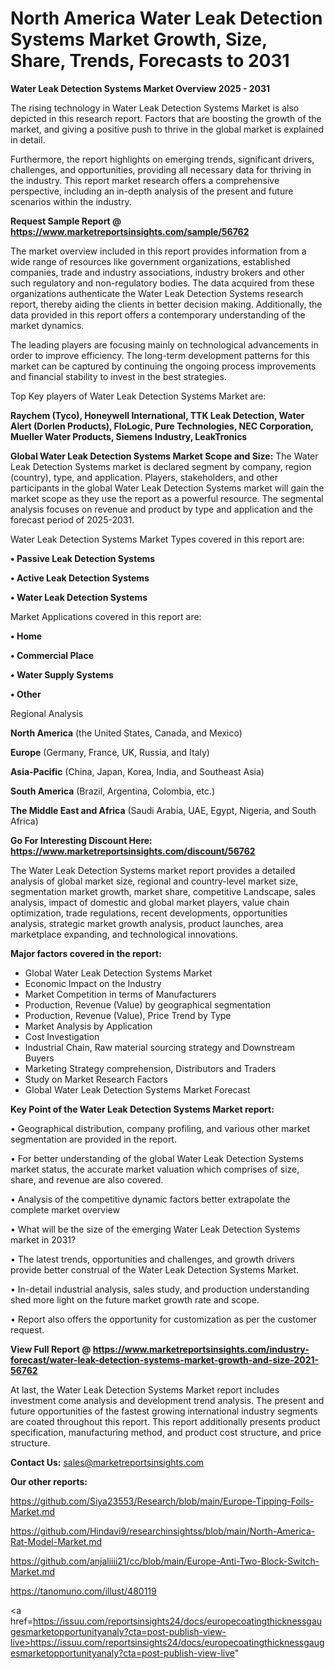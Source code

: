 # North America Water Leak Detection Systems Market Growth, Size, Share, Trends, Forecasts to 2031

<Strong> Water Leak Detection Systems Market Overview 2025 - 2031</strong>

The rising technology in Water Leak Detection Systems Market is also depicted in this research report. Factors that are boosting the growth of the market, and giving a positive push to thrive in the global market is explained in detail.

Furthermore, the report highlights on emerging trends, significant drivers, challenges, and opportunities, providing all necessary data for thriving in the industry. This report market research offers a comprehensive perspective, including an in-depth analysis of the present and future scenarios within the industry.

<strong>Request Sample Report @ <a href=https://www.marketreportsinsights.com/sample/56762>https://www.marketreportsinsights.com/sample/56762</a></strong>

The market overview included in this report provides information from a wide range of resources like government organizations, established companies, trade and industry associations, industry brokers and other such regulatory and non-regulatory bodies. The data acquired from these organizations authenticate the Water Leak Detection Systems research report, thereby aiding the clients in better decision making. Additionally, the data provided in this report offers a contemporary understanding of the market dynamics.

The leading players are focusing mainly on technological advancements in order to improve efficiency. The long-term development patterns for this market can be captured by continuing the ongoing process improvements and financial stability to invest in the best strategies.

Top Key players of Water Leak Detection Systems Market are:

<strong>Raychem (Tyco), Honeywell International, TTK Leak Detection, Water Alert (Dorlen Products), FloLogic, Pure Technologies, NEC Corporation, Mueller Water Products, Siemens Industry, LeakTronics</strong>

<strong><b>Global Water Leak Detection Systems Market Scope and Size:</b></strong>
The Water Leak Detection Systems market is declared segment by company, region (country), type, and application. Players, stakeholders, and other participants in the global Water Leak Detection Systems market will gain the market scope as they use the report as a powerful resource. The segmental analysis focuses on revenue and product by type and application and the forecast period of 2025-2031.

Water Leak Detection Systems Market Types covered in this report are:

<strong>• Passive Leak Detection Systems

• Active Leak Detection Systems

• Water Leak Detection Systems</strong>

Market Applications covered in this report are:

<strong>• Home

• Commercial Place

• Water Supply Systems

• Other</strong> 

Regional Analysis

<strong>North America</strong> (the United States, Canada, and Mexico)

<strong>Europe</strong> (Germany, France, UK, Russia, and Italy)

<strong>Asia-Pacific</strong> (China, Japan, Korea, India, and Southeast Asia)

<strong>South America</strong> (Brazil, Argentina, Colombia, etc.)

<strong>The Middle East and Africa</strong> (Saudi Arabia, UAE, Egypt, Nigeria, and South Africa)

<strong>Go For Interesting Discount Here: <a href=https://www.marketreportsinsights.com/discount/56762>https://www.marketreportsinsights.com/discount/56762</a></strong>

The Water Leak Detection Systems market report provides a detailed analysis of global market size, regional and country-level market size, segmentation market growth, market share, competitive Landscape, sales analysis, impact of domestic and global market players, value chain optimization, trade regulations, recent developments, opportunities analysis, strategic market growth analysis, product launches, area marketplace expanding, and technological innovations.

<strong><b>Major factors covered in the report:</b></strong>
<ul>
  <li>Global Water Leak Detection Systems Market </li>
  <li>Economic Impact on the Industry</li>
  <li>Market Competition in terms of Manufacturers</li>
  <li>Production, Revenue (Value) by geographical segmentation</li>
  <li>Production, Revenue (Value), Price Trend by Type</li>
  <li>Market Analysis by Application</li>
  <li>Cost Investigation</li>
  <li>Industrial Chain, Raw material sourcing strategy and Downstream Buyers</li>
  <li>Marketing Strategy comprehension, Distributors and Traders</li>
  <li>Study on Market Research Factors</li>
  <li>Global Water Leak Detection Systems Market Forecast</li>
</ul>

<strong><b>Key Point of the Water Leak Detection Systems Market report:</b></strong>

• Geographical distribution, company profiling, and various other market segmentation are provided in the report.

• For better understanding of the global Water Leak Detection Systems market status, the accurate market valuation which comprises of size, share, and revenue are also covered.

• Analysis of the competitive dynamic factors better extrapolate the complete market overview

• What will be the size of the emerging Water Leak Detection Systems market in 2031?

• The latest trends, opportunities and challenges, and growth drivers provide better construal of the Water Leak Detection Systems Market.

• In-detail industrial analysis, sales study, and production understanding shed more light on the future market growth rate and scope.

• Report also offers the opportunity for customization as per the customer request.

<strong><b>View Full Report @ <a href=https://www.marketreportsinsights.com/industry-forecast/water-leak-detection-systems-market-growth-and-size-2021-56762>https://www.marketreportsinsights.com/industry-forecast/water-leak-detection-systems-market-growth-and-size-2021-56762</a></b></strong>


At last, the Water Leak Detection Systems Market report includes investment come analysis and development trend analysis. The present and future opportunities of the fastest growing international industry segments are coated throughout this report. This report additionally presents product specification, manufacturing method, and product cost structure, and price structure.

<strong>Contact Us:</strong>
sales@marketreportsinsights.com

<strong>Our other reports:</strong>

<a href=https://github.com/Siya23553/Research/blob/main/Europe-Tipping-Foils-Market.md>https://github.com/Siya23553/Research/blob/main/Europe-Tipping-Foils-Market.md</a>

<a href=https://github.com/Hindavi9/researchinsightss/blob/main/North-America-Rat-Model-Market.md>https://github.com/Hindavi9/researchinsightss/blob/main/North-America-Rat-Model-Market.md</a>

<a href=https://github.com/anjaliiii21/cc/blob/main/Europe-Anti-Two-Block-Switch-Market.md>https://github.com/anjaliiii21/cc/blob/main/Europe-Anti-Two-Block-Switch-Market.md</a>

<a href=https://tanomuno.com/illust/480119>https://tanomuno.com/illust/480119</a>

<a href=https://issuu.com/reportsinsights24/docs/europecoatingthicknessgaugesmarketopportunityanaly?cta=post-publish-view-live>https://issuu.com/reportsinsights24/docs/europecoatingthicknessgaugesmarketopportunityanaly?cta=post-publish-view-live</a>"

